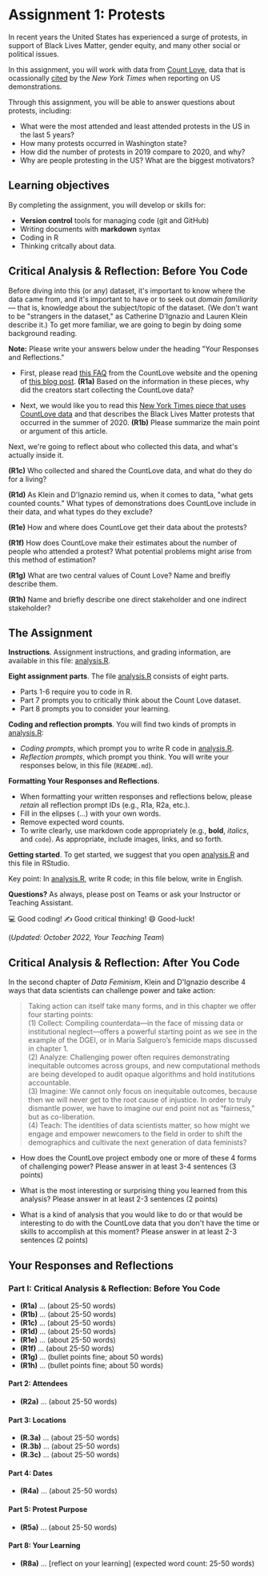 # Assignment 1: Protests
In recent years the United States has experienced a surge of protests, in support of Black Lives Matter, gender equity, and many other social or political issues.

In this assignment, you will work with data from [Count Love](https://countlove.org/), data that is ocassionally [cited](https://www.nytimes.com/2020/08/28/us/black-lives-matter-protest.html) by the _New York Times_ when reporting on US demonstrations.

Through this assignment, you will be able to answer questions about protests, including:

* What were the most attended and least attended protests in the US in the last 5 years?
* How many protests occurred in Washington state?
* How did the number of protests in 2019 compare to 2020, and why?
* Why are people protesting in the US? What are the biggest motivators?

## Learning objectives
By completing the assignment, you will develop or skills for:

- **Version control** tools for managing code (git and GitHub)
- Writing documents with **markdown** syntax
- Coding in R
- Thinking critcally about data.

## Critical Analysis & Reflection: Before You Code

Before diving into this (or any) dataset, it's important to know where the data came from, and it's important to have or to seek out _domain familiarity_ — that is, knowledge about the subject/topic of the dataset. (We don't want to be "strangers in the dataset," as Catherine D'Ignazio and Lauren Klein describe it.) To get more familiar, we are going to begin by doing some background reading.

**Note:** Please write your answers below under the heading "Your Responses and Reflections."

- First, please read [this FAQ](https://countlove.org/faq.html) from the CountLove website and the opening of [this blog post](https://www.tommyleung.com/countLove/index.htm).  **(R1a)** Based on the information in these pieces, why did the creators start collecting the CountLove data?

- Next, we would like you to read this [New York Times piece that uses CountLove data](https://www.nytimes.com/interactive/2020/06/13/us/george-floyd-protests-cities-photos.html) and that describes the Black Lives Matter protests that occurred in the summer of 2020. **(R1b)** Please summarize the main point or argument of this article.

Next, we're going to reflect about who collected this data, and what's actually inside it. 

**(R1c)** Who collected and shared the CountLove data, and what do they do for a living?

**(R1d)** As Klein and D'Ignazio remind us, when it comes to data, "what gets counted counts." What types of demonstrations does CountLove include in their data, and what types do they exclude? 

**(R1e)** How and where does CountLove get their data about the protests? 

**(R1f)** How does CountLove make their estimates about the number of people who attended a protest? What potential problems might arise from this method of estimation? 

**(R1g)** What are two central values of Count Love? Name and breifly describe them.

**(R1h)** Name and briefly describe one direct stakeholder and one indirect stakeholder? 

## The Assignment
**Instructions**. Assignment instructions, and grading information, 
are available in this file: [analysis.R](analysis.R).

**Eight assignment parts**. The file [analysis.R](analysis.R) consists of eight parts.

* Parts 1-6 require you to code in R.
* Part 7 prompts you to critically think about the Count Love dataset.
* Part 8 prompts you to consider your learning.

**Coding and reflection prompts**. You will find two kinds of prompts in [analysis.R](analysis.R):

* *Coding prompts*, which prompt you to write R code in [analysis.R](analysis.R).
* *Reflection prompts*, which prompt you think. You will write your responses below, 
in this file (`README.md`).

**Formatting Your Responses and Reflections**.

* When formatting your written
responses and reflections below, please *retain* all
reflection prompt IDs (e.g., R1a, R2a, etc.).
* Fill in the elipses (...) with your own words. 
* Remove expected word counts.
* To write clearly, use markdown code appropriately (e.g., **bold**, _italics_, and `code`). As appropriate, include images, links, and so forth.

**Getting started**. To get started, we suggest that you open [analysis.R](analysis.R) 
and this file in RStudio.

Key point: In [analysis.R](analysis.R), write R code; in this file below,
write in English.

**Questions?** As always, please post on Teams or ask your Instructor or Teaching Assistant.

:computer: Good coding!
   :writing_hand: Good critical thinking!
      :smile: Good-luck!

(_Updated: October 2022, Your Teaching Team_)

## Critical Analysis & Reflection: After You Code

In the second chapter of *Data Feminism*, Klein and D'Ignazio describe 4 ways that data scientists can challenge power and take action:
> Taking action can itself take many forms, and in this chapter we offer four starting points:  
> (1) Collect: Compiling counterdata—in the face of missing data or institutional neglect—offers a powerful starting point as we see in the example of the DGEI, or in María Salguero’s femicide maps discussed in chapter 1.  
> (2) Analyze: Challenging power often requires demonstrating inequitable outcomes across groups, and new computational methods are being developed to audit opaque algorithms and hold institutions accountable.  
> (3) Imagine: We cannot only focus on inequitable outcomes, because then we will never get to the root cause of injustice. In order to truly dismantle power, we have to imagine our end point not as “fairness,” but as co-liberation.  
> (4) Teach: The identities of data scientists matter, so how might we engage and empower newcomers to the field in order to shift the demographics and cultivate the next generation of data feminists?  

- How does the CountLove project embody one or more of these 4 forms of challenging power? Please answer in at least 3-4 sentences (3 points)

- What is the most interesting or surprising thing you learned from this analysis? Please answer in at least 2-3 sentences (2 points)

- What is a kind of analysis that you would like to do or that would be interesting to do with the CountLove data that you don't have the time or skills to accomplish at this moment? Please answer in at least 2-3 sentences (2 points)

## Your Responses and Reflections

### Part I: Critical Analysis & Reflection: Before You Code

* **(R1a)** ... (about 25-50 words)
* **(R1b)** ... (about 25-50 words)
* **(R1c)** ... (about 25-50 words)
* **(R1d)** ... (about 25-50 words)
* **(R1e)** ... (about 25-50 words)
* **(R1f)** ... (about 25-50 words)
* **(R1g)** ... (bullet points fine; about 50 words)
* **(R1h)** ... (bullet points fine; about 50 words)

#### Part 2: Attendees
* **(R2a)** ... (about 25-50 words)

#### Part 3: Locations
* **(R.3a)** ... (about 25-50 words)
* **(R.3b)** ... (about 25-50 words)
* **(R.3c)** ... (about 25-50 words)

#### Part 4: Dates
* **(R4a)** ... (about 25-50 words)

#### Part 5: Protest Purpose
* **(R5a)** ... (about 25-50 words) 

#### Part 8: Your Learning
* **(R8a)** ... [reflect on your learning] (expected word count: 25-50 words) 


